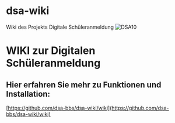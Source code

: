 # dsa-wiki
Wiki des Projekts Digitale Schüleranmeldung
![DSA10](https://github.com/user-attachments/assets/56bc4aaa-1e10-404b-9e03-26367003eb96)
# WIKI zur Digitalen Schüleranmeldung
## Hier erfahren Sie mehr zu Funktionen und Installation:
[https://github.com/dsa-bbs/dsa-wiki/wiki](https://github.com/dsa-bbs/dsa-wiki/wiki)
